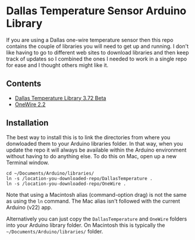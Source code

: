 Dallas Temperature Sensor Arduino Library
=========================================

If you are using a Dallas one-wire temperature sensor then this repo contains the couple of libraries you will need to get up and running. I don't like having to go to different web sites to download libraries and then keep track of updates so I combined the ones I needed to work in a single repo for ease and I thought others might like it.

Contents
--------
* [Dallas Temperature Library 3.72 Beta](http://www.milesburton.com/?title=Dallas_Temperature_Control_Library)
* [OneWire 2.2](http://www.pjrc.com/teensy/td_libs_OneWire.html)

Installation
------------
The best way to install this is to link the directories from where you donwloaded them to your Arduino libraries folder. In that way, when you update the repo it will always be available within the Arduino environment without having to do anything else. To do this on Mac, open up a new Terminal window.

    cd ~/Documents/Arduino/libraries/
    ln -s /location-you-downloaded-repo/DallasTemperature .
    ln -s /location-you-downloaded-repo/OneWire .

Note that using a Macintosh alias (command-option drag) is not the same as using the `ln` command. The Mac alias isn't followed with the current Arduino (v22) app.

Alternatively you can just copy the `DallasTemperature` and `OneWire` folders into your Arduino library folder. On Macintosh this is typically the `~/Documents/Arduino/libraries/` folder.